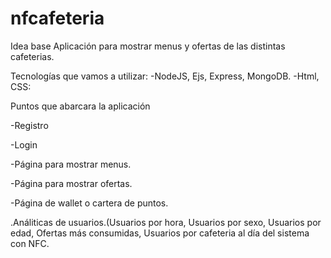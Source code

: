 # nfcafeteria

Idea base
  Aplicación para mostrar menus y ofertas de las distintas cafeterias.

Tecnologías que vamos a utilizar:
  -NodeJS, Ejs, Express, MongoDB.
  -Html, CSS:
 
Puntos que abarcara la aplicación 
  
  -Registro
  
  -Login
  
  -Página para mostrar menus.
  
  -Página para mostrar ofertas.
  
  -Página de wallet o cartera de puntos.
  
  .Análiticas de usuarios.(Usuarios por hora, Usuarios por sexo, Usuarios por edad, Ofertas más consumidas, Usuarios por cafeteria al día del sistema con NFC.
  
  
  
